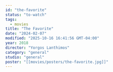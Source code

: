 ```yaml
---
id: "the-favorite"
status: "to-watch"
tags:
  - movies
title: "The Favorite"
date: "2024-02-07"
modified: "2025-10-16 16:41:56 GMT-04:00"
year: 2018
director: "Yorgos Lanthimos"
category: "general"
studio: "general"
poster: "[[movies/posters/the-favorite.jpg]]"
---
```

